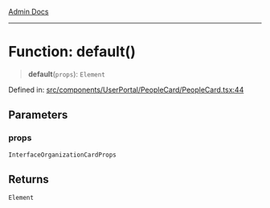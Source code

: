 [Admin Docs](/)

---

# Function: default()

> **default**(`props`): `Element`

Defined in: [src/components/UserPortal/PeopleCard/PeopleCard.tsx:44](https://github.com/PalisadoesFoundation/talawa-admin/blob/main/src/components/UserPortal/PeopleCard/PeopleCard.tsx#L44)

## Parameters

### props

`InterfaceOrganizationCardProps`

## Returns

`Element`
